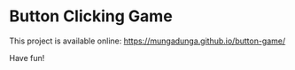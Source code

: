 # Button Clicking Game

This project is available online: https://mungadunga.github.io/button-game/

Have fun!
